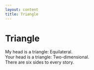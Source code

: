 ```yaml
---
layout: content
title: Triangle
---
```



# Triangle

My head is a triangle: Equilateral.  
Your head is a triangle: Two-dimensional.  
There are six sides to every story.  
